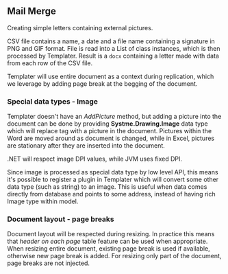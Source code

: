 ## Mail Merge

Creating simple letters containing external pictures.

CSV file contains a name, a date and a file name containing a signature in PNG and GIF format. 
File is read into a List of class instances, which is then processed by Templater. Result is a `docx` containing a letter made with data from each row of the CSV file.

Templater will use entire document as a context during replication, which we leverage by adding page break at the begging of the document.

### Special data types - Image

Templater doesn't have an *AddPicture* method, but adding a picture into the document can be done by providing **Systme.Drawing.Image** data type which will replace tag with a picture in the document. Pictures within the Word are moved around as document is changed, while in Excel, pictures are stationary after they are inserted into the document.

.NET will respect image DPI values, while JVM uses fixed DPI.

Since image is processed as special data type by low level API, this means it's possible to register a plugin in Templater which will convert some other data type (such as string) to an image. This is useful when data comes directly from database and points to some address, instead of having rich Image type within model.

### Document layout - page breaks

Document layout will be respected during resizing. In practice this means that *header on each page* table feature can be used when appropriate. When resizing entire document, existing page break is used if available, otherwise new page break is added. For resizing only part of the document, page breaks are not injected.  